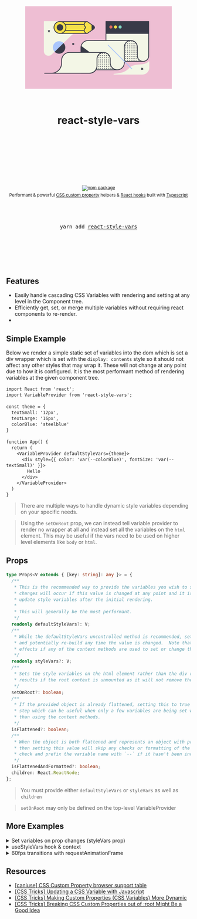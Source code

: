 <div align="center">
  <h1>
    <br/>
    <br/>
    <p align="center">
      <img src="docs/img/style.png" width="400" title="react-style-vars">
    </p>
    <br />
    react-style-vars
    <br />
    <br />
    <br />
    <br />
  </h1>
  <sup>
    <br />
    <br />
    <a href="https://www.npmjs.com/package/react-style-vars">
       <img src="https://img.shields.io/npm/v/react-style-vars.svg" alt="npm package" />
    </a>
    <!-- TODO
     <a href="https://www.npmjs.com/package/react-style-vars">
      <img src="https://img.shields.io/npm/dm/react-style-vars.svg" alt="npm downloads" />
    </a>
    -->
    <!-- TODO
    <a href="http://bradennapier.github.io/react-style-vars">
      <img src="https://img.shields.io/badge/demos-🚀-yellow.svg" alt="demos" />
    </a>
    -->
    <br />
    Performant & powerful <a href="https://developer.mozilla.org/en-US/docs/Web/CSS/Using_CSS_custom_properties">CSS custom property</a> helpers & <a href="https://reactjs.org/docs/hooks-intro.html">React hooks</a> built with <a href="https://www.typescriptlang.org/index.html">Typescript</a>
  </sup>
  <br />
  <br />
  <br />
  <br />
  <pre>yarn add <a href="https://www.npmjs.com/package/react-style-vars">react-style-vars</a></pre>
  <br />
  <br />
  <br />
  <br />
  <br />
</div>

## Features

- Easily handle cascading CSS Variables with rendering and setting at any level in the Component tree.
- Efficiently get, set, or merge multiple variables without requiring react components to re-render.
-

## Simple Example

Below we render a simple static set of variables into the dom which is set a div wrapper which is set with the `display: contents` style so it should not affect any other styles that may wrap it.  These will not change at any point due to how it is configured.  It is the most performant method of rendering variables at the given component tree.

```tsx
import React from 'react';
import VariableProvider from 'react-style-vars';

const theme = {
  textSmall: '12px',
  textLarge: '16px',
  colorBlue: 'steelblue'
}

function App() {
  return (
    <VariableProvider defaultStyleVars={theme}>
      <div style={{ color: 'var(--colorBlue)', fontSize: 'var(--textSmall)' }}>
        Hello
      </div>
    </VariableProvider>
  )
}
```

> There are multiple ways to handle dynamic style variables depending on your specific needs.

> Using the `setOnRoot` prop, we can instead tell variable provider to render no wrapper at all and instead set all the variables on the `html` element. This may be useful if the vars need to be used on higher level elements like `body` or `html`.

## Props

```typescript
type Props<V extends { [key: string]: any }> = {
  /**
   * This is the recommended way to provide the variables you wish to set initially.  After initial render, no
   * changes will occur if this value is changed at any point and it is expected to use the context methods to
   * update style variables after the initial rendering.
   *
   * This will generally be the most performant.
   */
  readonly defaultStyleVars?: V;
  /**
   * While the defaultStyleVars uncontrolled method is recommended, setting this prop will update the variables
   * and potentially re-build any time the value is changed.  Note that this method may cause unintended side
   * effects if any of the context methods are used to set or change the css variables.
   */
  readonly styleVars?: V;
  /**
   * Sets the style variables on the html element rather than the div ref.  Note that this may give undesired
   * results if the root context is unmounted as it will not remove the style variables unless
   */
  setOnRoot?: boolean;
  /**
   * If the provided object is already flattened, setting this to true will allow skipping the var flattening
   * step which can be useful when only a few variables are being set which may also be changed via props rather
   * than using the context methods.
   */
  isFlattened?: boolean;
  /**
   * When the object is both flattened and represents an object with proper variable names as the keys (`{ '--myVarName': '10px' }`)
   * then setting this value will skip any checks or formatting of the variable name during setup.  By default we always
   * check and prefix the variable name with `--` if it hasn't been included.
   */
  isFlattenedAndFormatted?: boolean;
  children: React.ReactNode;
};
```

> You must provide either `defaultStyleVars` or `styleVars` as well as `children`

> `setOnRoot` may only be defined on the top-level VariableProvider

## More Examples

<details>
<summary>Set variables on prop changes (styleVars prop)</summary>

When we just have a simple use case and want the variables to be set whenever the `styleVars` change we can use the `styleVars` prop instead of `defaultStyleVars` and our component will watch and update.

> Since we set `setOnRoot` our children will not be wrapped in a `div` at all.

```tsx
import React, { useLayoutEffect } from 'react';
import VariableProvider, { useStyleVars } from 'react-style-vars';

const textByViewSize = {
  small: '12px',
  medium: '14px',
  large: '16px',
}

function App() {
  const isViewSize = useIsViewSize();

  const vars = React.useMemo(() => ({
    myComponentTextSize: textByViewSize[isViewSize]
  }), [isViewSize])

  return (
    <VariableProvider styleVars={vars} setOnRoot>
      <div style={{ fontSize: 'var(--myComponentTextSize)' }}>
        Hello
      </div>
    </VariableProvider>
  )
}
```

</details>

<details>
<summary>useStyleVars hook & context</summary>

When using the context to change variable values, we can use the `useStyleVars` hooks to get our context.  Our context operates in a cascading manner by default, which mirrors CSS' default behavior.  This means that if we have 2 Providers as parents to the component using the hook and set a variable that is provided by both, the variable will be changed on the provider closest to us.

> While the hooks provide the most control and most performant method for dynamically setting our variables, it is far less verbose to use the `styleVars` prop.  See the example below.

> You can view the complete definition for `CSSVariableContext` [here](https://github.com/bradennapier/react-style-vars/blob/master/src/utils/types.ts#L50)

### Type Signature

```typescript
import { useStyleVars, CSSVariableContext } from 'react-style-vars';

const styles: CSSVariableContext<{ [key: string]: any }> = useStyleVars()

// or if you have a type which gives the variable values directly and want stronger typing

type MyVars = {
  [key: string]: any
}

const styles: CSSVariableContext<MyVars> = useStyleVars<MyVars>()
```

### Example Usage

```tsx
import React, { useLayoutEffect } from 'react';
import VariableProvider, { useStyleVars } from 'react-style-vars';

const textByViewSize = {
  small: '12px',
  medium: '14px',
  large: '16px',
}

function MyComponent() {
  // small or medium or large
  const isViewSize = useIsViewSize();
  const styles = useStyleVars();

  useLayoutEffect(() => {
    styles.setStyleVar('myComponentTextSize', textByViewSize[isViewSize])
  }, [isViewSize])

  return (
    <div style={{ fontSize: 'var(--myComponentTextSize)' }}>
      Hello
    </div>
  )
}

function App() {
  return (
    <VariableProvider defaultStyleVars={{ myComponentTextSize: '14px' }} setOnRoot>
      <MyComponent />
    </VariableProvider>
  )
}
```
</details>

<details>
<summary>60fps transitions with requestAnimationFrame</summary>

This ends up transitioning on `grid-template-columns` to provide for an animated sidebar menu which pops in and out when controlled manually or by hover.

Note that no prop-based css is required as we use localized css variables for values which depend on the local component state and the global context to get values from the higher providers.

> This example currently has a lot of implementation-specific details.  Need to simplify it down to remove that.

> Had to remove the naming and icons since they are not yet licensed for public use ;-)

<img src="docs/img/transitionMenu.gif" width="400" title="react-style-vars">

```js
import React, { ReactChild } from 'react';
import { Link } from '@reach/router';

import styled from '@emotion/styled';

import config from 'config';
import VariableProvider from 'react-style-vars';
import { useStateModules } from 'shared/hooks/useStateModules';
import { useGlobalStyleVars } from 'shared/hooks/useGlobalStyleVars';
import { Selectors, StateActions } from 'shared/store/types';

const Wrapper = styled.div`
  grid-area: menu;
  overflow: hidden;
  background: var(--backgroundBodyPrimary);
  color: var(--textBodyPrimary);
  border-right: var(--borderLight);
  width: var(--elementSidebarWidth);
  a {
    color: var(--textBodySecondary);
    flex: 1;
    display: flex;
    align-items: center;
    height: 100%;
    text-indent: 10px;
  }
`;

const ResourcesWrapper = styled.div`
  display: flex;
  flex-direction: column;
  transform: var(--resourceWrapperTransform);
  transition: transform 1s ease;
`;

const ResourceWrapper = styled.div`
  display: flex;
  flex-direction: row;
  width: var(--resourceWrapperWidth);

  overflow: hidden;
  white-space: nowrap;
  height: 40px;
  min-height: 40px;
  flex: 1;
  align-items: center;
  cursor: pointer;
  border-bottom: var(--borderLight);

  position: relative;
  z-index: 1;

  & > :before {
    content: '';
    position: absolute;
    top: 0;
    left: 0;
    right: 0;
    bottom: 0;
    opacity: 0;
    background-color: rgba(255, 255, 255, 0.3);
    transition: opacity 1s ease;
  }

  & > :hover {
    :before {
      opacity: 1;
    }
  }
`;

const IconWrapper = styled.div`
  > div {
    flex: 1;
    display: flex;
    align-items: center;
    justify-content: center;
    :first-of-type {
      max-width: 50px;
    }
  }
  display: flex;
  max-width: 150px;
  align-items: center;
  justify-content: center;
  flex: 1;
`;

function setMenuState(
  styleVars: ReturnType<typeof useGlobalStyleVars>,
  defaultWidth: number,
  state: any,
  onComplete: any,
) {
  const val = styleVars.getStyleVar('--elementSidebarWidth');
  if (!val) {
    throw new Error('[ERROR] | Menu | Unknown value for elementSidebarWidth');
  }
  let currentFrame: number;

  let n = val.substr(0, val.indexOf('p'))

  const animate = () => {
    if (state.shouldBeOpened) {
      if (n === defaultWidth) {
        cancelAnimationFrame(currentFrame);
        onComplete();
        return;
      }
      n += 10;
      if (n >= defaultWidth) {
        n = defaultWidth;
      }
    } else {
      if (n <= 50) {
        cancelAnimationFrame(currentFrame);
        onComplete();
        return;
      }
      n -= 10;
    }
    styleVars.setNearestDefinedStyleVar('--elementSidebarWidth', `${n}px`);
    currentFrame = requestAnimationFrame(animate);
  };

  if (state.isInitialRender) {
    onComplete();

    if (state.isOpened) {
      styleVars.setNearestDefinedStyleVar(
        '--elementSidebarWidth',
        `${defaultWidth}px`,
      );
    } else {
      styleVars.setNearestDefinedStyleVar('--elementSidebarWidth', `50px`);
    }
  } else {
    currentFrame = requestAnimationFrame(animate);
  }

  return () => {
    cancelAnimationFrame(currentFrame);
  };
}

function Resource({
  children,
  to,
  idx,
}: {
  to: string;
  idx: number;
  children: ReactChild;
}) {
  return (
    <ResourceWrapper>
      <IconWrapper>
        <div>{idx}</div>
        <div />
      </IconWrapper>
      <Link
        to={to}
        getProps={(props) => {
          let isCurrent: boolean = props.isPartiallyCurrent;
          const path = props.location.pathname;
          if (path.startsWith('/tokens')) {
            if (path === '/tokens/quote' && to === '/tokens/quote') {
              isCurrent = true;
            } else if (path === '/tokens/quote') {
              isCurrent = false;
            }
          }
          // the object returned here is passed to the
          // anchor element's props
          return {
            style: isCurrent
              ? {
                  color: 'steelblue',
                  fontWeight: 'bold',
                }
              : undefined,
          };
        }}
      >
        {children}
      </Link>
    </ResourceWrapper>
  );
}

function useTimedSidebarHover(
  isOpened: boolean,
  isToggleLocked: boolean,
  setMenu: StateActions['setMenu'],
) {
  const timerRef = React.useRef<number>();

  const onMouseEnter = React.useCallback(() => {
    clearTimeout(timerRef.current);
    if (!isOpened) {
      timerRef.current = window.setTimeout(() => setMenu(true), 200);
      return () => clearTimeout(timerRef.current);
    }
  }, [timerRef, isOpened, setMenu]);

  const onMouseLeave = React.useCallback(() => {
    clearTimeout(timerRef.current);
    if (isOpened && !isToggleLocked) {
      clearTimeout(timerRef.current);
      timerRef.current = window.setTimeout(() => setMenu(false), 1000);
      return () => clearTimeout(timerRef.current);
    }
  }, [isOpened, isToggleLocked, setMenu]);

  return { onMouseEnter, onMouseLeave };
}

export default React.memo(function Menu() {
  const styles = useGlobalStyleVars();

  const sidebarWidth: string = React.useMemo(
    () =>
      styles.getNearestDefinedDefaultStyleVar<string>('elementSidebarWidth'),
    // eslint-disable-next-line react-hooks/exhaustive-deps
    [],
  );

  const defaultWidthN = React.useMemo(
    () => Number(sidebarWidth.substr(0, sidebarWidth.indexOf('p'))),
    [sidebarWidth],
  );

  const getState = React.useCallback(
    (selectors: Selectors) => ({
      isOpened: selectors.menuIsOpened,
      menuState: selectors.menuController,
    }),
    [],
  );

  const getActions = React.useCallback(
    (actions: StateActions) => ({
      setMovingComplete: actions.setMovingComplete,
      setMenu: actions.setMenu,
    }),
    [],
  );

  const {
    state: { menuState },
    actions,
  } = useStateModules(getState, getActions);

  const { onMouseEnter, onMouseLeave } = useTimedSidebarHover(
    menuState.shouldBeOpened,
    menuState.isToggleLocked,
    actions.setMenu,
  );

  React.useEffect(() => {
    if (
      menuState.isInitialRender ||
      menuState.isOpened !== menuState.shouldBeOpened ||
      menuState.isMoving
    ) {
      return setMenuState(
        styles,
        defaultWidthN,
        menuState,
        actions.setMovingComplete,
      );
    }
  }, [styles, menuState, actions.setMovingComplete, defaultWidthN]);

  const localStyleVars = React.useMemo(
    () => ({
      resourceWrapperTransform: menuState.shouldBeOpened
        ? 'translateX(-145px)'
        : 'translateX(0)',
      resourceWrapperWidth: `calc(${sidebarWidth} + 150px)`,
    }),
    [menuState.shouldBeOpened, sidebarWidth],
  );

  return (
    <VariableProvider styleVars={localStyleVars}>
      <Wrapper onMouseEnter={onMouseEnter} onMouseLeave={onMouseLeave}>
        <ResourcesWrapper>
          {config.resources.map(([resource, { home }], idx) => (
            <Resource to={home} key={resource} idx={idx}>
              {resource}
            </Resource>
          ))}
        </ResourcesWrapper>
      </Wrapper>
    </VariableProvider>
  );
});

```
</details>

## Resources

- [[caniuse] CSS Custom Property browser support table](https://caniuse.com/#search=custom%20properties)
- [[CSS Tricks] Updating a CSS Variable with Javascript](https://css-tricks.com/updating-a-css-variable-with-javascript/)
- [[CSS Tricks] Making Custom Properties (CSS Variables) More Dynamic](https://css-tricks.com/making-custom-properties-css-variables-dynamic/)
- [[CSS Tricks] Breaking CSS Custom Properties out of :root Might Be a Good Idea](https://css-tricks.com/breaking-css-custom-properties-out-of-root-might-be-a-good-idea/)
